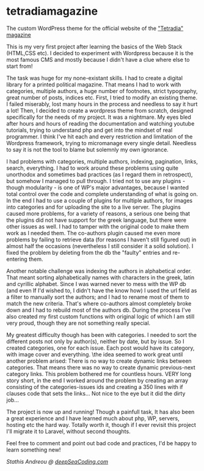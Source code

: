 # tetradiamagazine
The custom WordPress theme for the official website of the <a href="https://tetradiamagazine.gr">"Tetradia" magazine</a>

<p>This is my very first project after learning the basics of the Web Stack (HTML,CSS etc). I decided to experiment with Wordpress because it is the most famous CMS and mostly because I didn't have a clue where else to start from!</p>
<p>The task was huge for my none-existant skills. I had to create a digital library for a printed political magazine. That means I had to work with categories, multiple authors, a huge number of footnotes, strict typography, great number of posts, indices etc. First, I tried to modify an existing theme. I failed miserably, lost many hours in the process and needless to say it hurt a lot! Then, I decided to create a wordpress theme from scratch, designed specifically for the needs of my project. It was a nightmare. My eyes bled after hours and hours of reading the documentation and watching youtube tutorials, trying to understand php and get into the mindset of real programmer. I think I've hit each and every restriction and limitation of the Wordpress framework, trying to micromanage every single detail. Needless to say it is not the tool to blame but solemnly my own ignorance.</p>
<p>I had problems with categories, multiple authors, indexing, pagination, links, search, everything. I had to work around these problems using quite unorthodox and sometimes bad practices (as I regard them in retrospect), but somehow I managed to pull through. I tried not to use any plugins - though modularity - is one of WP's major advantages, because I wanted total control over the code and complete understanding of what is going on. In the end I had to use a couple of plugins for multiple authors, for images into categories and for uploading the site to a live server. The plugins caused more problems, for a variety of reasons, a serious one being that the plugins did not have support for the greek language, but there were other issues as well. I had to tamper with the original code to make them work as I needed them. The co-authors plugin caused me even more problems by failing to retrieve data (for reasons I haven't still figured out) in almost half the occasions (nevertheless I still consider it a solid solution). I fixed the problem by deleting from the db the "faulty" entries and re-entering them.</p>
<p>Another notable challenge was indexing the authors in alphabetical order. That meant sorting alphabetically names with characters in the greek, latin and cyrillic alphabet. Since I was warned never to mess with the WP db (and even If I'd wished to, I didn't have the know how) I used the url field as a filter to manually sort the authors; and I had to rename most of them to match the new criteria. That's where co-authors almost completely broke down and I had to rebuild most of the authors db. During the process I've also created my first custom functions with original logic of which I am still very proud, though they are not something really special.</p>
<p>My greatest difficulty though has been with categories. I needed to sort the different posts not only by author(s), neither by date, but by issue. So I created categories, one for each issue. Each post would have its category, with image cover and everything. \the idea seemed to work great until another problem arised: There is no way to create dynamic links between categories. That means there was no way to create dynamic previous-next category links. This problem bothered me for countless hours. VERY long story short, in the end I worked around the problem by creating an array consisting of the categories-issues ids and creating a 350 lines with if clauses code that sets the links... Not nice to the eye but it did the dirty job...</p>
<p>The project is now up and running! Though a painfull task, It has also been a great experience and I have learned much about php, WP, servers, hosting etc the hard way. Totally worth it, though if I ever revisit this project I'll migrate it to Laravel, without second thoughts.</p>
<p>Feel free to comment and point out bad code and practices, I'd be happy to learn something new!</p>

<p><em>Stathis Andreou @ <a href="https://deepseacoding.com">deepSeaCoding.com</a></em></p>
